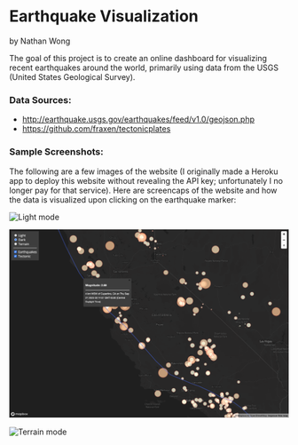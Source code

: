 # Earthquake Visualization
by Nathan Wong

The goal of this project is to create an online dashboard for visualizing recent earthquakes around the world, primarily using data from the USGS (United States Geological Survey). 

### Data Sources:
* http://earthquake.usgs.gov/earthquakes/feed/v1.0/geojson.php
* https://github.com/fraxen/tectonicplates

### Sample Screenshots:

The following are a few images of the website (I originally made a Heroku app to deploy this website without revealing the API key; unfortunately I no longer pay for that service). Here are screencaps of the website and how the data is visualized upon clicking on the earthquake marker:

![Light mode](static/images/img1.png)

![Dark mode](static/images/img2.png)

![Terrain mode](static/images/img3.png)